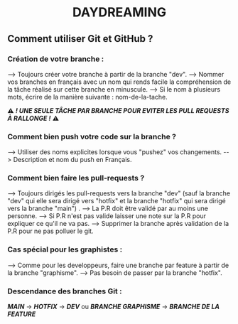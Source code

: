 # <center>**DAYDREAMING**</center>

## Comment utiliser Git et GitHub ?
### Création de votre branche :
--> Toujours créer votre branche à partir de la branche "dev".
--> Nommer vos branches en français avec un nom qui rends facile la compréhension de la tâche réalisé sur cette branche en minuscule.
--> Si le nom à plusieurs mots, écrire de la manière suivante : nom-de-la-tache.


:warning: ***! UNE SEULE TÂCHE PAR BRANCHE POUR EVITER LES PULL REQUESTS À RALLONGE !*** :warning: 

### Comment bien push votre code sur la branche ?
--> Utiliser des noms explicites lorsque vous "pushez" vos changements.
--> Description et nom du push en Français.

### Comment bien faire les pull-requests ?
--> Toujours dirigés les pull-requests vers la branche "dev" (sauf la branche "dev" qui elle sera dirigé vers "hotfix" et la branche "hotfix" qui sera dirigé vers la branche "main") .
--> La P.R doit être validé par au moins une personne.
--> Si P.R n'est pas valide laisser une note sur la P.R pour expliquer ce qu'il ne va pas.
--> Supprimer la branche après validation de la P.R pour ne pas polluer le git.

### Cas spécial pour les graphistes :
--> Comme pour les developpeurs, faire une branche par feature à partir de la branche "graphisme". 
--> Pas besoin de passer par la branche "hotfix".

### Descendance des branches Git :
***MAIN*** -> ***HOTFIX*** -> ***DEV*** ou ***BRANCHE GRAPHISME*** -> ***BRANCHE DE LA FEATURE*** 

